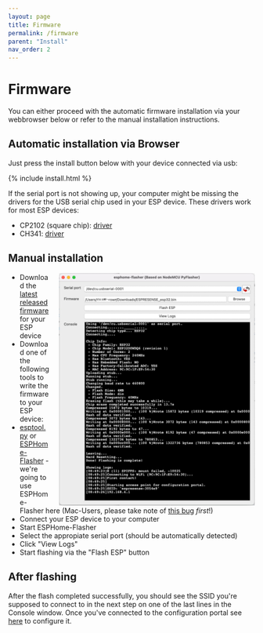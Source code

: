 ```yaml
---
layout: page
title: Firmware
permalink: /firmware
parent: "Install"
nav_order: 2
---
```


# Firmware

You can either proceed with the automatic firmware installation via your webbrowser below or refer to the manual installation instructions.

## Automatic installation via Browser

Just press the install button below with your device connected via usb:

{% include install.html %}

If the serial port is not showing up, your computer might be missing the drivers for the USB serial chip used in your ESP device. These drivers work for most ESP devices:

* CP2102 (square chip): <a href="https://www.silabs.com/products/development-tools/software/usb-to-uart-bridge-vcp-drivers">driver</a>
* CH341: <a href="https://github.com/nodemcu/nodemcu-devkit/tree/master/Drivers">driver</a>

## Manual installation

<div class="clearfix"  markdown=1>

<img src="/images/esphome-flasher_mac.jpg" class="clearfix" style="float:right;margin-left:20px;width:400px">

* Download the <a href="https://github.com/ESPresense/ESPresense/releases">latest released firmware</a> for your ESP device
* Download one of the following tools to write the firmware to your ESP device:
* <a href="https://github.com/espressif/esptool">esptool.py</a> or <a href="https://github.com/esphome/esphome-flasher">ESPHome-Flasher</a> - we're going to use ESPHome-Flasher here (Mac-Users, please take note of <a href="https://github.com/esphome/esphome-flasher/issues/26#issuecomment-671061140">this bug</a> *first*!)
* Connect your ESP device to your computer
* Start ESPHome-Flasher
* Select the appropiate serial port (should be automatically detected)
* Click "View Logs"
* Start flashing via the "Flash ESP" button

</div>

## After flashing

After the flash completed successfully, you should see the SSID you're supposed to connect to in the next step on one of the last lines in the Console window.  Once you've connected to the configuration portal see [here](/configuration/portal) to configure it.
